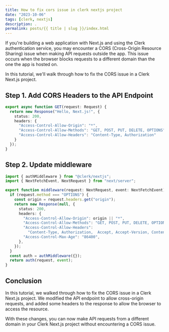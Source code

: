 ```yaml
---
title: How to fix cors issue in clerk nextjs project
date: "2023-10-06"
tags: [clerk, nextjs]
description: .
permalink: posts/{{ title | slug }}/index.html
---
```


If you're building a web application with Next.js and using the Clerk authentication service, you may encounter a CORS (Cross-Origin Resource Sharing) issue when making API requests outside the app. This issue occurs when the browser blocks requests to a different domain than the one the app is hosted on.

In this tutorial, we'll walk through how to fix the CORS issue in a Clerk Next.js project.

## Step 1. Add CORS Headers to the API Endpoint

```typescript
export async function GET(request: Request) {
  return new Response("Hello, Next.js!", {
    status: 200,
    headers: {
      "Access-Control-Allow-Origin": "*",
      "Access-Control-Allow-Methods": "GET, POST, PUT, DELETE, OPTIONS",
      "Access-Control-Allow-Headers": "Content-Type, Authorization"
    }
  });
}
```

## Step 2. Update middleware

```typescript
import { authMiddleware } from "@clerk/nextjs";
import { NextFetchEvent, NextRequest } from "next/server";

export function middleware(request: NextRequest, event: NextFetchEvent) {
  if (request.method === "OPTIONS") {
    const origin = request.headers.get("origin");
    return new Response(null, {
      status: 200,
      headers: {
        "Access-Control-Allow-Origin": origin || "*",
        "Access-Control-Allow-Methods": "GET, POST, PUT, DELETE, OPTIONS",
        "Access-Control-Allow-Headers":
          "Content-Type, Authorization,  Accept, Accept-Version, Content-Length, Content-MD5, Date, X-Api-Version",
        "Access-Control-Max-Age": "86400",
      },
    });
  }
  const auth = authMiddleware({});
  return auth(request, event);
}
```
## Conclusion

In this tutorial, we walked through how to fix the CORS issue in a Clerk Next.js project. We modified the API endpoint to allow cross-origin requests, and added some headers to the response to allow the browser to access the resource.

With these changes, you can now make API requests from a different domain in your Clerk Next.js project without encountering a CORS issue.
